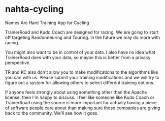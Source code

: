 # nahta-cycling
Names Are Hard Training App for Cycling

TrainerRoad and Kudo Coach are designed for racing. We are going to start off targeting Randonneuring and Touring. In the future we may do more with racing.

You might also want to be in control of your data. I also have no idea what TrainerRoad does with your data, so maybe this is better from a privacy perspective.

TR and KC also don't allow you to make modifications to the algorithms like you can with us. Please submit your training modifications and we will try to figure out a system for allowing others to select different training options.

If anyone feels strongly about using something other than the Apache license, then I'm happy to discuss. I feel like someone like Kudo Coach or TrainerRoad using the source is more important for actually having a piece of software people care about than making sure those companies are giving back to the community. We'll see how it goes. 
